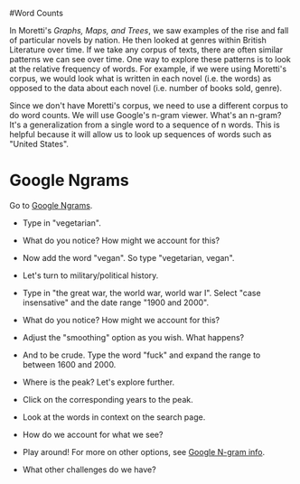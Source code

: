 #Word Counts

In Moretti's *Graphs, Maps, and Trees*,  we saw examples of the rise and fall of particular novels by
nation. He then looked at genres within British Literature over time. If we take any corpus of texts,
there are often similar patterns we can see over time. One way to explore these patterns is to look
at the relative frequency of words. For example, if we were using Moretti's corpus, we would look
what is written in each novel (i.e. the words) as opposed to the data about each novel (i.e. number
of books sold, genre). 

Since we don't have Moretti's corpus, we need to use a different corpus to do word counts. 
We will use Google's n-gram viewer. What's an n-gram? It's a generalization from a single word
to a sequence of n words. This is helpful because it will allow us to look up sequences of words
such as "United States".


# Google Ngrams

Go to [Google Ngrams](https://books.google.com/ngrams).


* Type in "vegetarian".
 * What do you notice? How might we account for this?

* Now add the word "vegan". So type "vegetarian, vegan".

* Let's turn to military/political history.
 * Type in "the great war, the world war, world war I". Select "case insensative" and the date range "1900 and 2000".
 * What do you notice? How might we account for this?
 * Adjust the "smoothing" option as you wish. What happens?


* And to be crude. Type the word "fuck" and expand the range to between 1600 and 2000.
 * Where is the peak? Let's explore further.
 * Click on the corresponding years to the peak. 
 * Look at the words in context on the search page. 
 * How do we account for what we see?
 
* Play around! For more on other options, see [Google N-gram info](https://books.google.com/ngrams/info). 
* What other challenges do we have?
